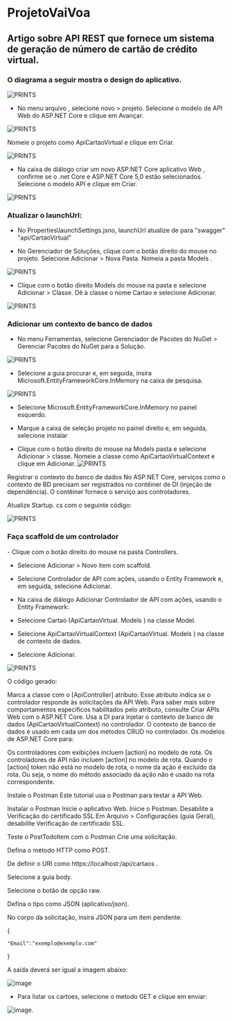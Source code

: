 # ProjetoVaiVoa

<h2>

Artigo sobre API REST que fornece um sistema de geração de número de cartão de crédito virtual.

</h2>

<h3>O diagrama a seguir mostra o design do aplicativo.</h3>

![PRINTS](./imagem/architecture.png)

- No menu arquivo , selecione novo > projeto.
Selecione o modelo de API Web do ASP.NET Core e clique em Avançar.

![PRINTS](./imagem/CriandoProjeto.png)

Nomeie o projeto como ApiCartaoVirtual e clique em Criar.

![PRINTS](./imagem/nomeProjeto.png)

- Na caixa de diálogo criar um novo ASP.NET Core aplicativo Web , confirme se o .net Core e ASP.NET Core 5,0 estão selecionados. Selecione o modelo API e clique em Criar.

![PRINTS](./imagem/InfAdds.png)

<h3>
Atualizar o launchUrl:


</h3>

- No Properties\launchSettings.jsno, launchUrl atualize de para "swagger" "api/CartaoVirtual"

- No Gerenciador de Soluções, clique com o botão direito do mouse no projeto. Selecione Adicionar > Nova Pasta. Nomeia a pasta Models .

![PRINTS](./imagem/addModels.png)

- Clique com o botão direito Models do mouse na pasta e selecione Adicionar > Classe. Dê à classe o nome Cartao e selecione Adicionar.


![PRINTS](./imagem/addClassCartao.png)


<h3>
Adicionar um contexto de banco de dados
</h3>

- No menu Ferramentas, selecione Gerenciador de Pacotes do NuGet > Gerenciar Pacotes do NuGet para a Solução.

![PRINTS](./imagem/addBdNuGet.png)

- Selecione a guia procurar e, em seguida, insira Microsoft.EntityFrameworkCore.InMemory na caixa de pesquisa.

![PRINTS](./imagem/InstallEF.png)
- Selecione Microsoft.EntityFrameworkCore.InMemory no painel esquerdo.
- Marque a caixa de seleção projeto no painel direito e, em seguida, selecione instalar


 - Clique com o botão direito do mouse na Models pasta e selecione Adicionar > classe. Nomeie a classe como ApiCartaoVirtualContext e clique em Adicionar.
![PRINTS](./imagem/classContext.png)

Registrar o contexto do banco de dados
No ASP.NET Core, serviços como o contexto de BD precisam ser registrados no contêiner de DI (injeção de dependência). O contêiner fornece o serviço aos controladores.

Atualize Startup. cs com o seguinte código:

![PRINTS](./imagem/ConfigureService.png)

<h3>
Faça scaffold de um controlador
</h3>
- Clique com o botão direito do mouse na pasta Controllers.

- Selecione Adicionar > Novo item com scaffold.

- Selecione Controlador de API com ações, usando o Entity Framework e, em seguida, selecione Adicionar.

- Na caixa de diálogo Adicionar Controlador de API com ações, usando o Entity Framework:

- Selecione Cartao (ApiCartaoVirtual. Models ) na classe Model.
- Selecione ApiCartaoVirtualContext (ApiCartaoVirtual. Models ) na classe de contexto de dados.
- Selecione Adicionar.

![PRINTS](./imagem/CriandoScafold.png)

O código gerado:

Marca a classe com o [ApiController] atributo. Esse atributo indica se o controlador responde às solicitações da API Web. Para saber mais sobre comportamentos específicos habilitados pelo atributo, consulte Criar APIs Web com o ASP.NET Core.
Usa a DI para injetar o contexto de banco de dados (ApiCartaoVirtualContext) no controlador. O contexto de banco de dados é usado em cada um dos métodos CRUD no controlador.
Os modelos de ASP.NET Core para:

Os controladores com exibições incluem [action] no modelo de rota.
Os controladores de API não incluem [action] no modelo de rota.
Quando o [action] token não está no modelo de rota, o nome da ação é excluído da rota. Ou seja, o nome do método associado da ação não é usado na rota correspondente.


Instale o Postman
Este tutorial usa o Postman para testar a API Web.

Instalar o Postman
Inicie o aplicativo Web.
Inicie o Postman.
Desabilite a Verificação do certificado SSL
Em Arquivo > Configurações (guia Geral), desabilite Verificação de certificado SSL.

Teste o PostTodoItem com o Postman
Crie uma solicitação.

Defina o método HTTP como POST.

De definir o URI como https://localhost:<port>/api/cartaos . 

Selecione a guia body.

Selecione o botão de opção raw.

Defina o tipo como JSON (aplicativo/json).

No corpo da solicitação, insira JSON para um item pendente:

{
    
    "Email":"exemplo@exemplo.com"
    
  }
 
 A saída deverá ser igual a imagem abaixo:
 
![image](https://user-images.githubusercontent.com/47434583/120056542-4fc2a500-c013-11eb-81c5-be0e45f8f75f.png)
 
 - Para listar os cartoes, selecione o metodo GET e clique em enviar:

 ![image](https://user-images.githubusercontent.com/47434583/120056626-e2634400-c013-11eb-8156-f60be413a381.png).
 
 

  
  
